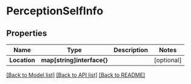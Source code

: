 # PerceptionSelfInfo

## Properties

Name | Type | Description | Notes
------------ | ------------- | ------------- | -------------
**Location** | **map[string]interface{}** |  | [optional] 

[[Back to Model list]](../README.md#documentation-for-models) [[Back to API list]](../README.md#documentation-for-api-endpoints) [[Back to README]](../README.md)


